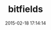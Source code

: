 ---
layout: post
title:  "bitfields"
repo:   "grosser/bitfields"
date:   2015-02-18 17:14:14
gemurl: https://github.com/grosser/bitfields
---